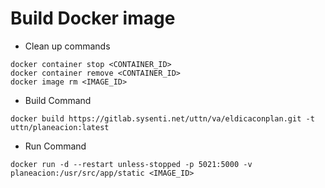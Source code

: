 # Build Docker image
- Clean up commands
```
docker container stop <CONTAINER_ID>
docker container remove <CONTAINER_ID>
docker image rm <IMAGE_ID>
```

- Build Command
```
docker build https://gitlab.sysenti.net/uttn/va/eldicaconplan.git -t uttn/planeacion:latest
```

- Run Command
```
docker run -d --restart unless-stopped -p 5021:5000 -v planeacion:/usr/src/app/static <IMAGE_ID>